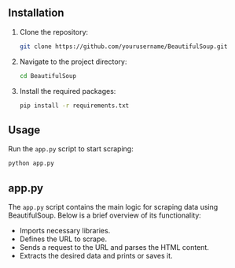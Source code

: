 
## Installation

1. Clone the repository:
    ```bash
    git clone https://github.com/yourusername/BeautifulSoup.git
    ```
2. Navigate to the project directory:
    ```bash
    cd BeautifulSoup
    ```
3. Install the required packages:
    ```bash
    pip install -r requirements.txt
    ```

## Usage

Run the `app.py` script to start scraping:
```bash
python app.py
```

## app.py

The `app.py` script contains the main logic for scraping data using BeautifulSoup. Below is a brief overview of its functionality:

- Imports necessary libraries.
- Defines the URL to scrape.
- Sends a request to the URL and parses the HTML content.
- Extracts the desired data and prints or saves it.
